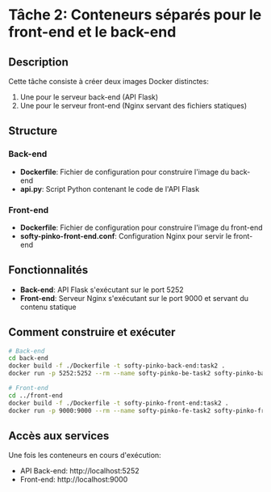 # Tâche 2: Conteneurs séparés pour le front-end et le back-end

## Description
Cette tâche consiste à créer deux images Docker distinctes:
1. Une pour le serveur back-end (API Flask)
2. Une pour le serveur front-end (Nginx servant des fichiers statiques)

## Structure
### Back-end
- **Dockerfile**: Fichier de configuration pour construire l'image du back-end
- **api.py**: Script Python contenant le code de l'API Flask

### Front-end
- **Dockerfile**: Fichier de configuration pour construire l'image du front-end
- **softy-pinko-front-end.conf**: Configuration Nginx pour servir le front-end

## Fonctionnalités
- **Back-end**: API Flask s'exécutant sur le port 5252
- **Front-end**: Serveur Nginx s'exécutant sur le port 9000 et servant du contenu statique

## Comment construire et exécuter
```bash
# Back-end
cd back-end
docker build -f ./Dockerfile -t softy-pinko-back-end:task2 .
docker run -p 5252:5252 --rm --name softy-pinko-be-task2 softy-pinko-back-end:task2

# Front-end
cd ../front-end
docker build -f ./Dockerfile -t softy-pinko-front-end:task2 .
docker run -p 9000:9000 --rm --name softy-pinko-fe-task2 softy-pinko-front-end:task2
```

## Accès aux services
Une fois les conteneurs en cours d'exécution:
- API Back-end: http://localhost:5252
- Front-end: http://localhost:9000
